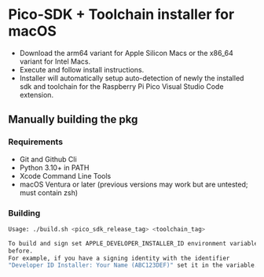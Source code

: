 # Pico-SDK + Toolchain installer for macOS

- Download the arm64 variant for Apple Silicon Macs or the x86_64 variant for Intel Macs.
- Execute and follow install instructions.
- Installer will automatically setup auto-detection of newly the installed sdk and toolchain for the Raspberry Pi Pico Visual Studio Code extension.

## Manually building the pkg

### Requirements

- Git and Github Cli
- Python 3.10+ in PATH
- Xcode Command Line Tools
- macOS Ventura or later (previous versions may work but are untested; must contain zsh)

### Building

```zsh
Usage: ./build.sh <pico_sdk_release_tag> <toolchain_tag>

To build and sign set APPLE_DEVELOPER_INSTALLER_ID environment variable
before.
For example, if you have a signing identity with the identifier
"Developer ID Installer: Your Name (ABC123DEF)" set it in the variable.
```

